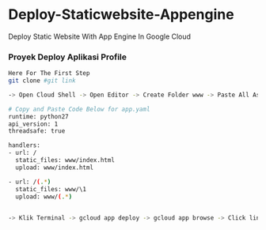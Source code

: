 # Deploy-Staticwebsite-Appengine
Deploy Static Website With App Engine In Google Cloud

### Proyek Deploy Aplikasi Profile


```bash
Here For The First Step
git clone #git link
```

```sh
-> Open Cloud Shell -> Open Editor -> Create Folder www -> Paste All Assets For Website In www also index.html -> Create File app.yaml in your root folder except www 

# Copy and Paste Code Below for app.yaml 
runtime: python27
api_version: 1
threadsafe: true

handlers:
- url: /
  static_files: www/index.html
  upload: www/index.html

- url: /(.*)
  static_files: www/\1
  upload: www/(.*)
  
```

```sh
-> Klik Terminal -> gcloud app deploy -> gcloud app browse -> Click link display in terminal -> Done 
```
